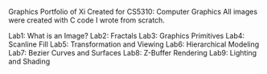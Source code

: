 Graphics Portfolio of Xi
Created for CS5310: Computer Graphics
All images were created with C code I wrote from scratch.

Lab1: What is an Image?
Lab2: Fractals
Lab3: Graphics Primitives
Lab4: Scanline Fill
Lab5: Transformation and Viewing
Lab6: Hierarchical Modeling
Lab7: Bezier Curves and Surfaces
Lab8: Z-Buffer Rendering
Lab9: Lighting and Shading
